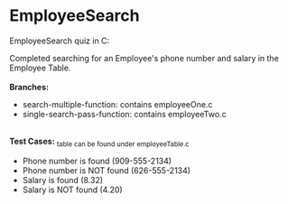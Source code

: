 # EmployeeSearch
EmployeeSearch quiz in C:

Completed searching for an Employee's phone number and salary in the Employee Table.<br><br>
**Branches:**
* search-multiple-function: contains employeeOne.c
* single-search-pass-function: contains employeeTwo.c

<br>**Test Cases:**   <sub>table can be found under employeeTable.c<sub>
* Phone number is found (909-555-2134)
* Phone number is NOT found (626-555-2134)
* Salary is found (8.32)
* Salary is NOT found (4.20)

